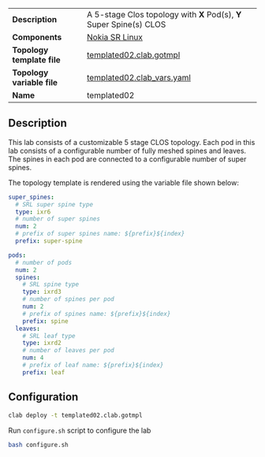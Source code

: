 |                               |                                                                      |
| ----------------------------- | -------------------------------------------------------------------- |
| **Description**               | A 5-stage Clos topology with **X** Pod(s), **Y** Super Spine(s) CLOS  |
| **Components**                | [Nokia SR Linux][srl]                                                |
| **Topology template file**    | [templated02.clab.gotmpl][topofile]                                  |
| **Topology variable file**    | [templated02.clab_vars.yaml][topovarfile]                          |
| **Name**                      | templated02                                                          |

## Description

This lab consists of a customizable 5 stage CLOS topology.
Each pod in this lab consists of a configurable number of fully meshed spines and leaves.
The spines in each pod are connected to a configurable number of super spines.

The topology template is rendered using the variable file shown below:

```yaml
super_spines:
  # SRL super spine type
  type: ixr6
  # number of super spines
  num: 2
  # prefix of super spines name: ${prefix}${index}
  prefix: super-spine

pods:
  # number of pods
  num: 2
  spines:
    # SRL spine type
    type: ixrd3
    # number of spines per pod
    num: 2
    # prefix of spines name: ${prefix}${index}
    prefix: spine
  leaves:
    # SRL leaf type
    type: ixrd2
    # number of leaves per pod
    num: 4
    # prefix of leaf name: ${prefix}${index}
    prefix: leaf

```

<!-- <div class="mxgraph" style="max-width:100%;border:1px solid transparent;margin:0 auto; display:block;" data-mxgraph="{&quot;page&quot;:7,&quot;zoom&quot;:1.5,&quot;highlight&quot;:&quot;#0000ff&quot;,&quot;nav&quot;:true,&quot;check-visible-state&quot;:true,&quot;resize&quot;:true,&quot;url&quot;:&quot;https://raw.githubusercontent.com/srl-labs/containerlab/diagrams/srl02.drawio&quot;}"></div> -->

## Configuration

```bash
clab deploy -t templated02.clab.gotmpl
```

Run `configure.sh` script to configure the lab

```bash
bash configure.sh
```

[srl]: https://www.nokia.com/networks/products/service-router-linux-NOS/
[topofile]: https://github.com/srl-labs/containerlab/tree/master/lab-examples/templated01/templated01.clab.gotmpl
[topovarfile]: https://github.com/srl-labs/containerlab/tree/master/lab-examples/templated01/templated01.clab_vars.yaml

[^1]: Resource requirements are provisional. Consult with SR Linux Software Installation guide for additional information.

<script type="text/javascript" src="https://cdn.jsdelivr.net/gh/hellt/drawio-js@main/embed2.js" async></script>
